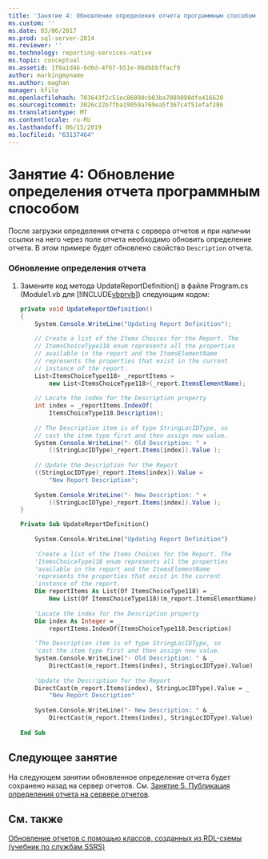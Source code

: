 ```yaml
---
title: 'Занятие 4: Обновление определения отчета программным способом | Документация Майкрософт'
ms.custom: ''
ms.date: 03/06/2017
ms.prod: sql-server-2014
ms.reviewer: ''
ms.technology: reporting-services-native
ms.topic: conceptual
ms.assetid: 1f0a1d46-6d6d-4f67-b51e-06dbbbffacf9
author: markingmyname
ms.author: maghan
manager: kfile
ms.openlocfilehash: 703643f2c51ec86090cb03ba7089080dfe416620
ms.sourcegitcommit: 3026c22b7fba19059a769ea5f367c4f51efaf286
ms.translationtype: MT
ms.contentlocale: ru-RU
ms.lasthandoff: 06/15/2019
ms.locfileid: "63137464"
---
```

# <a name="lesson-4-update-the-report-definition-programmatically"></a>Занятие 4: Обновление определения отчета программным способом
  После загрузки определения отчета с сервера отчетов и при наличии ссылки на него через поле отчета необходимо обновить определение отчета. В этом примере будет обновлено свойство `Description` отчета.  
  
### <a name="to-update-the-report-definition"></a>Обновление определения отчета  
  
1.  Замените код метода UpdateReportDefinition() в файле Program.cs (Module1.vb для [!INCLUDE[vbprvb](../includes/vbprvb-md.md)]) следующим кодом:  
  
    ```csharp  
    private void UpdateReportDefinition()  
    {  
        System.Console.WriteLine("Updating Report Definition");  
  
        // Create a list of the Items Choices for the Report. The   
        // ItemsChoiceType118 enum represents all the properties  
        // available in the report and the ItemsElementName   
        // represents the properties that exist in the current   
        // instance of the report.  
        List<ItemsChoiceType118> _reportItems =   
            new List<ItemsChoiceType118>(_report.ItemsElementName);  
  
        // Locate the index for the Description property  
        int index = _reportItems.IndexOf(  
            ItemsChoiceType118.Description);  
  
        // The Description item is of type StringLocIDType, so   
        // cast the item type first and then assign new value.  
        System.Console.WriteLine("- Old Description: " +   
            ((StringLocIDType)_report.Items[index]).Value );  
  
        // Update the Description for the Report  
        ((StringLocIDType)_report.Items[index]).Value =   
            "New Report Description";  
  
        System.Console.WriteLine("- New Description: " +   
            ((StringLocIDType)_report.Items[index]).Value );  
    }  
    ```  
  
    ```vb  
    Private Sub UpdateReportDefinition()  
  
        System.Console.WriteLine("Updating Report Definition")  
  
        'Create a list of the Items Choices for the Report. The   
        'ItemsChoiceType118 enum represents all the properties  
        'available in the report and the ItemsElementName   
        'represents the properties that exist in the current   
        'instance of the report.  
        Dim reportItems As List(Of ItemsChoiceType118) = _  
            New List(Of ItemsChoiceType118)(m_report.ItemsElementName)  
  
        'Locate the index for the Description property  
        Dim index As Integer = _  
            reportItems.IndexOf(ItemsChoiceType118.Description)  
  
        'The Description item is of type StringLocIDType, so   
        'cast the item type first and then assign new value.  
        System.Console.WriteLine("- Old Description: " & _  
            DirectCast(m_report.Items(index), StringLocIDType).Value)  
  
        'Update the Description for the Report  
        DirectCast(m_report.Items(index), StringLocIDType).Value = _  
            "New Report Description"  
  
        System.Console.WriteLine("- New Description: " & _  
            DirectCast(m_report.Items(index), StringLocIDType).Value)  
  
    End Sub  
    ```  
  
## <a name="next-lesson"></a>Следующее занятие  
 На следующем занятии обновленное определение отчета будет сохранено назад на сервер отчетов. См. [Занятие 5. Публикация определения отчета на сервере отчетов](../../2014/tutorials/lesson-5-publish-the-report-definition-to-the-report-server.md).  
  
## <a name="see-also"></a>См. также  
 [Обновление отчетов с помощью классов, созданных из RDL-схемы &#40;учебник по службам SSRS&#41;](../../2014/tutorials/updating-reports-using-classes-generated-from-the-rdl-schema-ssrs-tutorial.md)  
  
  
